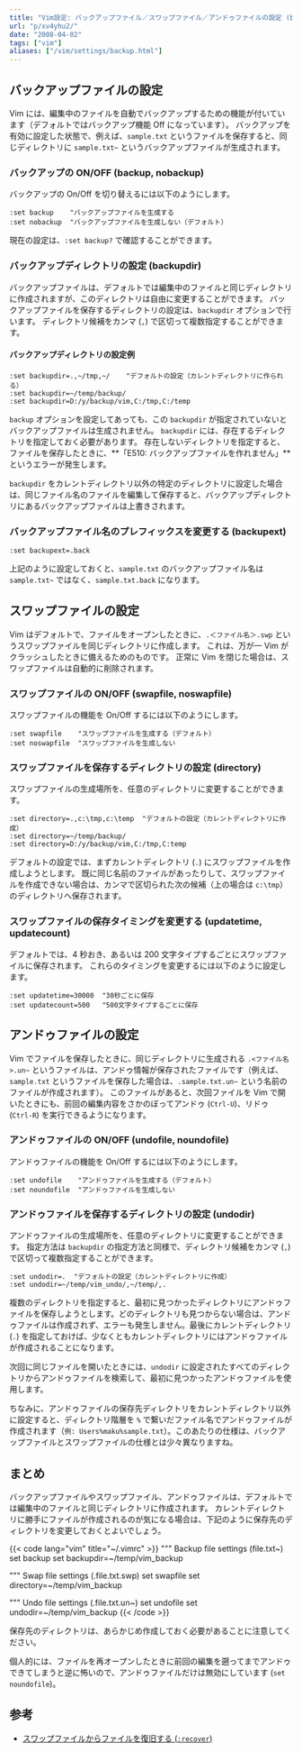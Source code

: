 ```yaml
---
title: "Vim設定: バックアップファイル／スワップファイル／アンドゥファイルの設定 (backup, swapfile, undofile)"
url: "p/xv4yhu2/"
date: "2008-04-02"
tags: ["vim"]
aliases: ["/vim/settings/backup.html"]
---
```


バックアップファイルの設定
----

Vim には、編集中のファイルを自動でバックアップするための機能が付いています（デフォルトではバックアップ機能 Off になっています）。
バックアップを有効に設定した状態で、例えば、`sample.txt` というファイルを保存すると、同じディレクトリに `sample.txt~` というバックアップファイルが生成されます。

### バックアップの ON/OFF (backup, nobackup)

バックアップの On/Off を切り替えるには以下のようにします。

```vim
:set backup    "バックアップファイルを生成する
:set nobackup  "バックアップファイルを生成しない（デフォルト）
```

現在の設定は、`:set backup?` で確認することができます。


### バックアップディレクトリの設定 (backupdir)

バックアップファイルは、デフォルトでは編集中のファイルと同じディレクトリに作成されますが、このディレクトリは自由に変更することができます。
バックアップファイルを保存するディレクトリの設定は、`backupdir` オプションで行います。
ディレクトリ候補をカンマ (`,`) で区切って複数指定することができます。

#### バックアップディレクトリの設定例

```vim
:set backupdir=.,~/tmp,~/    "デフォルトの設定（カレントディレクトリに作られる）
:set backupdir=~/temp/backup/
:set backupdir=D:/y/backup/vim,C:/tmp,C:/temp
```

`backup` オプションを設定してあっても、この `backupdir` が指定されていないとバックアップファイルは生成されません。
`backupdir` には、存在するディレクトリを指定しておく必要があります。
存在しないディレクトリを指定すると、ファイルを保存したときに、**「E510: バックアップファイルを作れません」**というエラーが発生します。

`backupdir` をカレントディレクトリ以外の特定のディレクトリに設定した場合は、同じファイル名のファイルを編集して保存すると、バックアップディレクトリにあるバックアップファイルは上書きされます。


### バックアップファイル名のプレフィックスを変更する (backupext)

```vim
:set backupext=.back
```

上記のように設定しておくと、`sample.txt` のバックアップファイル名は `sample.txt~` ではなく、`sample.txt.back` になります。


スワップファイルの設定
----

Vim はデフォルトで、ファイルをオープンしたときに、`.＜ファイル名＞.swp` というスワップファイルを同じディレクトリに作成します。
これは、万が一 Vim がクラッシュしたときに備えるためのものです。
正常に Vim を閉じた場合は、スワップファイルは自動的に削除されます。

### スワップファイルの ON/OFF (swapfile, noswapfile)

スワップファイルの機能を On/Off するには以下のようにします。

```vim
:set swapfile    "スワップファイルを生成する（デフォルト）
:set noswapfile  "スワップファイルを生成しない
```


### スワップファイルを保存するディレクトリの設定 (directory)

スワップファイルの生成場所を、任意のディレクトリに変更することができます。

```vim
:set directory=.,c:\tmp,c:\temp  "デフォルトの設定（カレントディレクトリに作成）
:set directory=~/temp/backup/
:set directory=D:/y/backup/vim,C:/tmp,C:temp
```

デフォルトの設定では、まずカレントディレクトリ (`.`) にスワップファイルを作成しようとします。
既に同じ名前のファイルがあったりして、スワップファイルを作成できない場合は、カンマで区切られた次の候補（上の場合は `c:\tmp`）のディレクトリへ保存されます。


### スワップファイルの保存タイミングを変更する (updatetime, updatecount)

デフォルトでは、4 秒おき、あるいは 200 文字タイプするごとにスワップファイルに保存されます。
これらのタイミングを変更するには以下のように設定します。

```vim
:set updatetime=30000  "30秒ごとに保存
:set updatecount=500   "500文字タイプするごとに保存
```


アンドゥファイルの設定
----

Vim でファイルを保存したときに、同じディレクトリに生成される `.<ファイル名>.un~` というファイルは、アンドゥ情報が保存されたファイルです（例えば、`sample.txt` というファイルを保存した場合は、`.sample.txt.un~` という名前のファイルが作成されます）。
このファイルがあると、次回ファイルを Vim で開いたときにも、前回の編集内容をさかのぼってアンドゥ (`Ctrl-U`)、リドゥ (`Ctrl-R`) を実行できるようになります。

### アンドゥファイルの ON/OFF (undofile, noundofile)

アンドゥファイルの機能を On/Off するには以下のようにします。

```vim
:set undofile    "アンドゥファイルを生成する（デフォルト）
:set noundofile  "アンドゥファイルを生成しない
```

### アンドゥファイルを保存するディレクトリの設定 (undodir)

アンドゥファイルの生成場所を、任意のディレクトリに変更することができます。
指定方法は `backupdir` の指定方法と同様で、ディレクトリ候補をカンマ (`,`) で区切って複数指定することができます。

```vim
:set undodir=.  "デフォルトの設定（カレントディレクトリに作成）
:set undodir=~/temp/vim_undo/,~/temp/,.
```

複数のディレクトリを指定すると、最初に見つかったディレクトリにアンドゥファイルを保存しようとします。どのディレクトリも見つからない場合は、アンドゥファイルは作成されず、エラーも発生しません。最後にカレントディレクトリ (`.`) を指定しておけば、少なくともカレントディレクトリにはアンドゥファイルが作成されることになります。

次回に同じファイルを開いたときには、`undodir` に設定されたすべてのディレクトリからアンドゥファイルを検索して、最初に見つかったアンドゥファイルを使用します。

ちなみに、アンドゥファイルの保存先ディレクトリをカレントディレクトリ以外に設定すると、ディレクトリ階層を `%` で繋いだファイル名でアンドゥファイルが作成されます（`例: Users%maku%sample.txt`）。このあたりの仕様は、バックアップファイルとスワップファイルの仕様とは少々異なりますね。


まとめ
----

バックアップファイルやスワップファイル、アンドゥファイルは、デフォルトでは編集中のファイルと同じディレクトリに作成されます。
カレントディレクトリに勝手にファイルが作成されるのが気になる場合は、下記のように保存先のディレクトリを変更しておくとよいでしょう。

{{< code lang="vim" title="~/.vimrc" >}}
""" Backup file settings (file.txt~)
set backup
set backupdir=~/temp/vim_backup

""" Swap file settings (.file.txt.swp)
set swapfile
set directory=~/temp/vim_backup

""" Undo file settings (.file.txt.un~)
set undofile
set undodir=~/temp/vim_backup
{{< /code >}}

保存先のディレクトリは、あらかじめ作成しておく必要があることに注意してください。

個人的には、ファイルを再オープンしたときに前回の編集を遡ってまでアンドゥできてしまうと逆に怖いので、アンドゥファイルだけは無効にしています (`set noundofile`)。


参考
----

- [スワップファイルからファイルを復旧する (`:recover`)](/p/z8fh4xj/)

